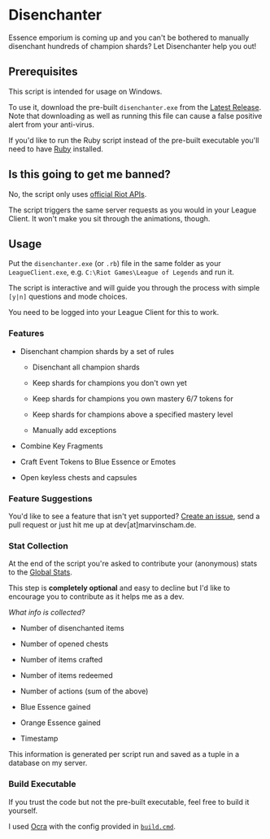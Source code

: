 # Disenchanter

Essence emporium is coming up and you can't be bothered to manually disenchant hundreds of champion shards? Let Disenchanter help you out!

## Prerequisites

This script is intended for usage on Windows.

To use it, download the pre-built `disenchanter.exe` from the [Latest Release](https://github.com/marvinscham/disenchanter/releases). Note that downloading as well as running this file can cause a false positive alert from your anti-virus.

If you'd like to run the Ruby script instead of the pre-built executable you'll need to have [Ruby](https://www.ruby-lang.org/) installed.

## Is this going to get me banned?

No, the script only uses [official Riot APIs](https://developer.riotgames.com/docs/lol#league-client).

The script triggers the same server requests as you would in your League Client. It won't make you sit through the animations, though.

## Usage

Put the `disenchanter.exe` (or `.rb`) file in the same folder as your `LeagueClient.exe`, e.g. `C:\Riot Games\League of Legends` and run it.

The script is interactive and will guide you through the process with simple `[y|n]` questions and mode choices.

You need to be logged into your League Client for this to work.

### Features

- Disenchant champion shards by a set of rules

  - Disenchant all champion shards

  - Keep shards for champions you don't own yet

  - Keep shards for champions you own mastery 6/7 tokens for

  - Keep shards for champions above a specified mastery level

  - Manually add exceptions

- Combine Key Fragments

- Craft Event Tokens to Blue Essence or Emotes

- Open keyless chests and capsules

### Feature Suggestions

You'd like to see a feature that isn't yet supported? [Create an issue](https://github.com/marvinscham/disenchanter/issues/new), send a pull request or just hit me up at dev[at]marvinscham.de.

### Stat Collection

At the end of the script you're asked to contribute your (anonymous) stats to the [Global Stats](https://checksch.de/hook/disenchanter.php).

This step is **completely optional** and easy to decline but I'd like to encourage you to contribute as it helps me as a dev.

_What info is collected?_

- Number of disenchanted items

- Number of opened chests

- Number of items crafted

- Number of items redeemed

- Number of actions (sum of the above)

- Blue Essence gained

- Orange Essence gained

- Timestamp

This information is generated per script run and saved as a tuple in a database on my server.

### Build Executable

If you trust the code but not the pre-built executable, feel free to build it yourself.

I used [Ocra](https://github.com/larsch/ocra) with the config provided in [`build.cmd`](https://github.com/marvinscham/disenchanter/blob/main/build.cmd).
